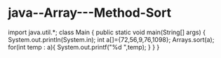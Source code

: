 # java--Array---Method-Sort
import java.util.*;
class Main {
    public static void main(String[] args) {
        System.out.println(System.in);
        int a[]={72,56,9,76,1098};
        Arrays.sort(a);
        for(int temp : a){
            System.out.printf("%d ",temp);
        }
    }
}

